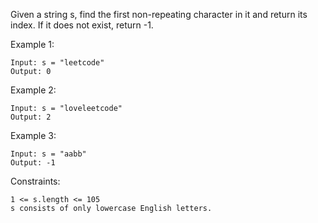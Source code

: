 Given a string s, find the first non-repeating character in it and return its index. If it does not exist, return -1.

 

Example 1:

    Input: s = "leetcode"
    Output: 0

Example 2:

    Input: s = "loveleetcode"
    Output: 2

Example 3:

    Input: s = "aabb"
    Output: -1
 

Constraints:

    1 <= s.length <= 105
    s consists of only lowercase English letters.
